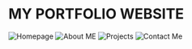 # **MY PORTFOLIO WEBSITE**

![Homepage](img/projectphoto1.png)
![About ME](img/projectphoto2.png)
![Projects](img/projectphoto3.png)
![Contact Me](img/projectphoto4.png)


